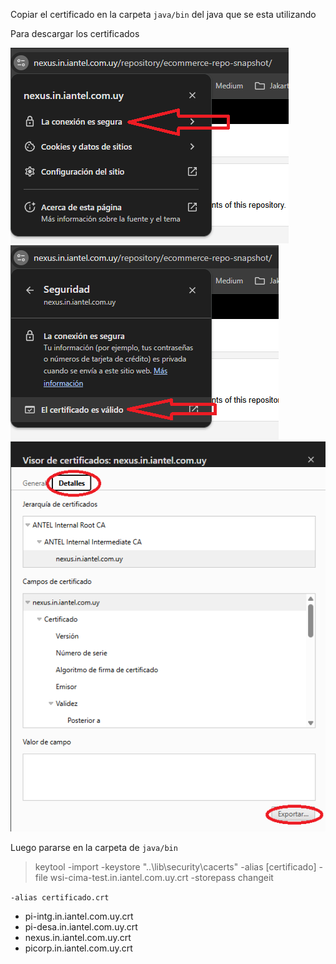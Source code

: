 Copiar el certificado en la carpeta ``java/bin`` del java que se esta utilizando

Para descargar los certificados

<img src="img/certificados/certificado.png">

<img src="img/certificados/certificado2.png">

<img src="img/certificados/certificado3.png">

Luego pararse en la carpeta de `java/bin`

>keytool -import -keystore "..\lib\security\cacerts" -alias [certificado] -file wsi-cima-test.in.iantel.com.uy.crt -storepass changeit

``-alias certificado.crt``


- pi-intg.in.iantel.com.uy.crt
- pi-desa.in.iantel.com.uy.crt
- nexus.in.iantel.com.uy.crt
- picorp.in.iantel.com.uy.crt